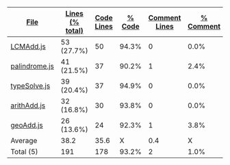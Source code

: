 
|[File](https://github.com/Agentx1943/APCSp-CreationProject/tree/main/Statistics%2Fjavascript%2FNameAscending.md%2F)|[Lines (% total)](https://github.com/Agentx1943/APCSp-CreationProject/tree/main/Statistics%2Fjavascript%2FLinesDescending.md%2F)|[Code Lines](https://github.com/Agentx1943/APCSp-CreationProject/tree/main/Statistics%2Fjavascript%2FCodeAscending.md%2F)|[% Code](https://github.com/Agentx1943/APCSp-CreationProject/tree/main/Statistics%2Fjavascript%2FProportionCodeDescending.md%2F)|[Comment Lines](https://github.com/Agentx1943/APCSp-CreationProject/tree/main/Statistics%2Fjavascript%2FCommentsDescending.md%2F)|[% Comment](https://github.com/Agentx1943/APCSp-CreationProject/tree/main/Statistics%2Fjavascript%2FProportionCommentsDescending.md%2F)|[Blank Lines](https://github.com/Agentx1943/APCSp-CreationProject/tree/main/Statistics%2Fjavascript%2FBlanksDescending.md%2F)|[% Blank](https://github.com/Agentx1943/APCSp-CreationProject/tree/main/Statistics%2Fjavascript%2FProportionBlanksDescending.md%2F)|
| --- | --- | --- | --- | --- | --- | --- | --- |
|[LCMAdd.js](https://github.com/Agentx1943/APCSp-CreationProject/tree/main/src%2FLCMAdd.js)|53 (27.7%)|50|94.3%|0|0.0%|3|5.7%|
|[palindrome.js](https://github.com/Agentx1943/APCSp-CreationProject/tree/main/src%2Fpalindrome.js)|41 (21.5%)|37|90.2%|1|2.4%|3|7.3%|
|[typeSolve.js](https://github.com/Agentx1943/APCSp-CreationProject/tree/main/src%2FtypeSolve.js)|39 (20.4%)|37|94.9%|0|0.0%|2|5.1%|
|[arithAdd.js](https://github.com/Agentx1943/APCSp-CreationProject/tree/main/src%2FarithAdd.js)|32 (16.8%)|30|93.8%|0|0.0%|2|6.3%|
|[geoAdd.js](https://github.com/Agentx1943/APCSp-CreationProject/tree/main/src%2FgeoAdd.js)|26 (13.6%)|24|92.3%|1|3.8%|1|3.8%|
|Average |38.2|35.6|X|0.4|X|2.2|X|
|Total (5)|191|178|93.2%|2| 1.0%|11|5.8%|